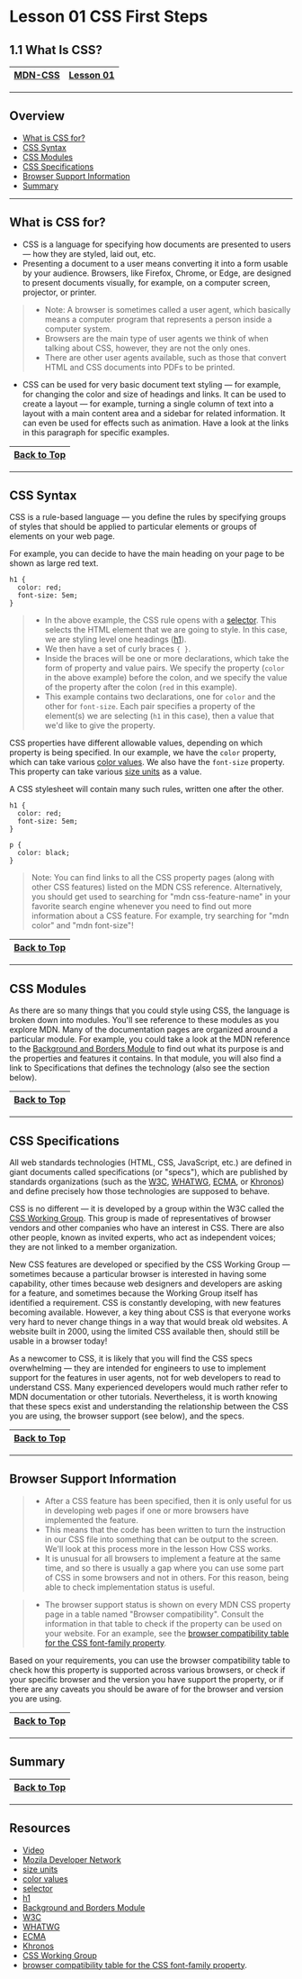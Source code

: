 # Lesson 01 CSS First Steps

## 1.1 What Is CSS?

|[MDN-CSS](/README.md)|[Lesson 01](../readme.md)|
|-|-|
---

## Overview

* [What is CSS for?](#what-is-css-for)
* [CSS Syntax](#css-syntax)
* [CSS Modules](#css-modules)
* [CSS Specifications](#css-specifications)
* [Browser Support Information](#browser-support-information)
* [Summary](#summary)





---

## What is CSS for?

* CSS is a language for specifying how documents are presented to users — how they are styled, laid out, etc.     
* Presenting a document to a user means converting it into a form usable by your audience. Browsers, like Firefox, Chrome, or Edge, are designed to present documents visually, for example, on a computer screen, projector, or printer.
>* Note: A browser is sometimes called a user agent, which basically means a computer program that represents a person inside a computer system.
>* Browsers are the main type of user agents we think of when talking about CSS, however, they are not the only ones.
>* There are other user agents available, such as those that convert HTML and CSS documents into PDFs to be printed.
* CSS can be used for very basic document text styling — for example, for changing the color and size of headings and links. It can be used to create a layout — for example, turning a single column of text into a layout with a main content area and a sidebar for related information. It can even be used for effects such as animation. Have a look at the links in this paragraph for specific examples.

|[Back to Top](#overview)|
|-|

---

## CSS Syntax

CSS is a rule-based language — you define the rules by specifying groups of styles that should be applied to particular elements or groups of elements on your web page.    

For example, you can decide to have the main heading on your page to be shown as large red text.

    h1 {
      color: red;
      font-size: 5em;
    }
>* In the above example, the CSS rule opens with a  [selector](https://developer.mozilla.org/en-US/docs/Glossary/CSS_Selector). This selects the HTML element that we are going to style. In this case, we are styling level one headings ([h1](https://developer.mozilla.org/en-US/docs/Web/HTML/Element/Heading_Elements)).
>* We then have a set of curly braces `{ }`.
>* Inside the braces will be one or more declarations, which take the form of property and value pairs. We specify the property (`color` in the above example) before the colon, and we specify the value of the property after the colon (`red` in this example).
>* This example contains two declarations, one for `color` and the other for `font-size`. Each pair specifies a property of the element(s) we are selecting (`h1` in this case), then a value that we'd like to give the property.

CSS properties have different allowable values, depending on which property is being specified. In our example, we have the `color` property, which can take various [color values](https://developer.mozilla.org/en-US/docs/Learn/CSS/Building_blocks/Values_and_units#color). We also have the `font-size` property. This property can take various [size units](https://developer.mozilla.org/en-US/docs/Learn/CSS/Building_blocks/Values_and_units#numbers_lengths_and_percentages) as a value.

A CSS stylesheet will contain many such rules, written one after the other.

    h1 {
      color: red;
      font-size: 5em;
    }

    p {
      color: black;
    }
>Note: You can find links to all the CSS property pages (along with other CSS features) listed on the MDN CSS reference. Alternatively, you should get used to searching for "mdn css-feature-name" in your favorite search engine whenever you need to find out more information about a CSS feature. For example, try searching for "mdn color" and "mdn font-size"!

|[Back to Top](#overview)|
|-|

---

## CSS Modules

As there are so many things that you could style using CSS, the language is broken down into modules. You'll see reference to these modules as you explore MDN. Many of the documentation pages are organized around a particular module. For example, you could take a look at the MDN reference to the [Background and Borders Module](https://developer.mozilla.org/en-US/docs/Web/CSS/CSS_Backgrounds_and_Borders) to find out what its purpose is and the properties and features it contains. In that module, you will also find a link to Specifications that defines the technology (also see the section below).

|[Back to Top](#overview)|
|-|

---

## CSS Specifications


All web standards technologies (HTML, CSS, JavaScript, etc.) are defined in giant documents called specifications (or "specs"), which are published by standards organizations (such as the [W3C](https://developer.mozilla.org/en-US/docs/Glossary/W3C), [WHATWG](https://developer.mozilla.org/en-US/docs/Glossary/WHATWG), [ECMA](https://developer.mozilla.org/en-US/docs/Glossary/ECMA), or [Khronos](https://developer.mozilla.org/en-US/docs/Glossary/Khronos)) and define precisely how those technologies are supposed to behave.      

CSS is no different — it is developed by a group within the W3C called the [CSS Working Group](https://www.w3.org/Style/CSS/). This group is made of representatives of browser vendors and other companies who have an interest in CSS. There are also other people, known as invited experts, who act as independent voices; they are not linked to a member organization.     

New CSS features are developed or specified by the CSS Working Group — sometimes because a particular browser is interested in having some capability, other times because web designers and developers are asking for a feature, and sometimes because the Working Group itself has identified a requirement. CSS is constantly developing, with new features becoming available. However, a key thing about CSS is that everyone works very hard to never change things in a way that would break old websites. A website built in 2000, using the limited CSS available then, should still be usable in a browser today!     

As a newcomer to CSS, it is likely that you will find the CSS specs overwhelming — they are intended for engineers to use to implement support for the features in user agents, not for web developers to read to understand CSS. Many experienced developers would much rather refer to MDN documentation or other tutorials. Nevertheless, it is worth knowing that these specs exist and understanding the relationship between the CSS you are using, the browser support (see below), and the specs.

|[Back to Top](#overview)|
|-|

---

## Browser Support Information

>* After a CSS feature has been specified, then it is only useful for us in developing web pages if one or more browsers have implemented the feature.
>* This means that the code has been written to turn the instruction in our CSS file into something that can be output to the screen. We'll look at this process more in the lesson How CSS works.     
>* It is unusual for all browsers to implement a feature at the same time, and so there is usually a gap where you can use some part of CSS in some browsers and not in others. For this reason, being able to check implementation status is useful.

>* The browser support status is shown on every MDN CSS property page in a table named "Browser compatibility". Consult the information in that table to check if the property can be used on your website. For an example, see the [browser compatibility table for the CSS font-family property](https://developer.mozilla.org/en-US/docs/Web/CSS/font-family#browser_compatibility).    

Based on your requirements, you can use the browser compatibility table to check how this property is supported across various browsers, or check if your specific browser and the version you have support the property, or if there are any caveats you should be aware of for the browser and version you are using.

|[Back to Top](#overview)|
|-|

---

## Summary


|[Back to Top](#overview)|
|-|



---

## Resources

* [Video](https://youtu.be/spK_S0HfzFw)
* [Mozila Developer Network](https://developer.mozilla.org/en-US/docs/Learn/CSS/First_steps/What_is_CSS)
* [size units](https://developer.mozilla.org/en-US/docs/Learn/CSS/Building_blocks/Values_and_units#numbers_lengths_and_percentages)
* [color values](https://developer.mozilla.org/en-US/docs/Learn/CSS/Building_blocks/Values_and_units#color)
* [selector](https://developer.mozilla.org/en-US/docs/Glossary/CSS_Selector)
* [h1](https://developer.mozilla.org/en-US/docs/Web/HTML/Element/Heading_Elements)
* [Background and Borders Module](https://developer.mozilla.org/en-US/docs/Web/CSS/CSS_Backgrounds_and_Borders)
* [W3C](https://developer.mozilla.org/en-US/docs/Glossary/W3C)
* [WHATWG](https://developer.mozilla.org/en-US/docs/Glossary/WHATWG)
* [ECMA](https://developer.mozilla.org/en-US/docs/Glossary/ECMA)
* [Khronos](https://developer.mozilla.org/en-US/docs/Glossary/Khronos)
* [CSS Working Group](https://www.w3.org/Style/CSS/)
* [browser compatibility table for the CSS font-family property](https://developer.mozilla.org/en-US/docs/Web/CSS/font-family#browser_compatibility).

